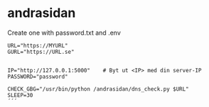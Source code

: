 # andrasidan



Create one with password.txt
and
.env

```# URL och parametrar
URL="https://MYURL"
GURL="https://URL.se"


IP="http://127.0.0.1:5000"    # Byt ut <IP> med din server-IP
PASSWORD="password"

CHECK_GBG="/usr/bin/python /andrasidan/dns_check.py $URL"
SLEEP=30
´´´
